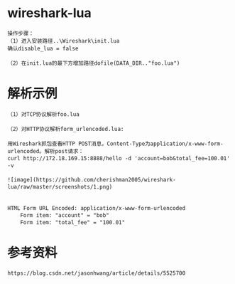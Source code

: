 # wireshark-lua

	操作步骤：
	（1）进入安装路径..\Wireshark\init.lua
	确认disable_lua = false

	（2）在init.lua的最下方增加路径dofile(DATA_DIR.."foo.lua")



# 解析示例

	（1）对TCP协议解析foo.lua

	（2）对HTTP协议解析form_urlencoded.lua:

	用Wireshark抓包查看HTTP POST消息，Content-Type为application/x-www-form-urlencoded。解析post请求：
	curl http://172.18.169.15:8888/hello -d 'account=bob&total_fee=100.01' -v
	
	![image](https://github.com/cherishman2005/wireshark-lua/raw/master/screenshots/1.png)
	

	HTML Form URL Encoded: application/x-www-form-urlencoded
		Form item: "account" = "bob"
		Form item: "total_fee" = "100.01"

# 参考资料

	https://blog.csdn.net/jasonhwang/article/details/5525700 